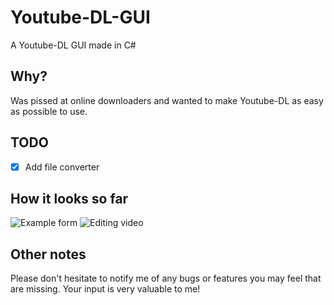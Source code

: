 # Youtube-DL-GUI
A Youtube-DL GUI made in C#

## Why?
Was pissed at online downloaders and wanted to make Youtube-DL as easy as possible to use.

## TODO
- [x] Add file converter

## How it looks so far
![Example form](https://i.imgur.com/iRsKa4Q.png)
![Editing video](https://i.imgur.com/ZDD13rY.png)

## Other notes
Please don't hesitate to notify me of any bugs or features you may feel that are missing. Your input is very valuable to me!

